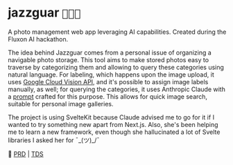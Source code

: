 # jazzguar `📸🐆🎶`

A photo management web app leveraging AI capabilities. Created during the Fluxon AI hackathon.

The idea behind Jazzguar comes from a personal issue of organizing a navigable photo storage. This tool aims to make stored photos easy to traverse by categorizing them and allowing to query these categories using natural language. For labeling, which happens upon the image upload, it uses [Google Cloud Vision API](https://cloud.google.com/vision), and it's possible to assign image labels manually, as well; for querying the categories, it uses Anthropic Claude with a [prompt](https://github.com/yugisu/jazzguar/blob/main/src/lib/server/search.ts) crafted for this purpose. This allows for quick image search, suitable for personal image galleries.

The project is using SvelteKit because Claude advised me to go for it if I wanted to try something new apart from Next.js. Also, she's been helping me to learn a new framework, even though she hallucinated a lot of Svelte libraries I asked her for ¯\_(ツ)\_/¯

🔗 [PRD](docs/PRD.md) | [TDS](docs/TDS.md)
